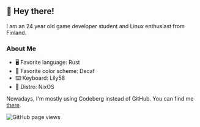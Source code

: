 <!---
<img src="https://github-readme-stats.vercel.app/api?username=jervw&theme=onedark&show_icons=true&include_all_commits=true&hide_border=true&hide=issues&custom_title=Jere's&nbsp;Stats&bg_color=161320&text_color=D9E0EE&icon_color=DDB6F2&title_color=96CDFB&count_private=true" alt="GitHub readme stats" width=450px align=right>
-->

## 🦀 Hey there!

I am an 24 year old game developer student and Linux enthusiast from Finland.

### About Me

- 🖥 Favorite language: Rust
- 🎨 Favorite color scheme: Decaf
- ⌨️ Keyboard: Lily58
- 🐧 Distro: NixOS

Nowadays, I'm mostly using Codeberg instead of GitHub. You can find me [there](https://codeberg.org/jervw).

<img src="https://komarev.com/ghpvc/?username=jervw&color=96CDFB&style=flat" alt="GitHub page views">
